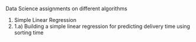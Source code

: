 Data Science assignments on different algorithms 
1) Simple Linear Regression
2) 1.a) Building a simple linear regression for predicting delivery time using sorting time 
